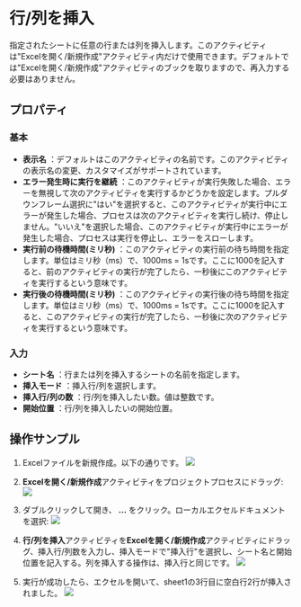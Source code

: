 # 行/列を挿入

指定されたシートに任意の行または列を挿入します。このアクティビティは"Excelを開く/新規作成"アクティビティ内だけで使用できます。デフォルトでは"Excelを開く/新規作成"アクティビティのブックを取りますので、再入力する必要はありません。

## プロパティ

### 基本
- **表示名** ：デフォルトはこのアクティビティの名前です。このアクティビティの表示名の変更、カスタマイズがサポートされています。
- **エラー発生時に実行を継続** ：このアクティビティが実行失敗した場合、エラーを無視して次のアクティビティを実行するかどうかを設定します。プルダウンフレーム選択に"はい"を選択すると、このアクティビティが実行中にエラーが発生した場合、プロセスは次のアクティビティを実行し続け、停止しません。"いいえ"を選択した場合、このアクティビティが実行中にエラーが発生した場合、プロセスは実行を停止し、エラーをスローします。
- **実行前の待機時間(ミリ秒)** ：このアクティビティの実行前の待ち時間を指定します。単位はミリ秒（ms）で、1000ms = 1sです。ここに1000を記入すると、前のアクティビティの実行が完了したら、一秒後にこのアクティビティを実行するという意味です。
- **実行後の待機時間(ミリ秒)** ：このアクティビティの実行後の待ち時間を指定します。単位はミリ秒（ms）で、1000ms = 1sです。ここに1000を記入すると、このアクティビティの実行が完了したら、一秒後に次のアクティビティを実行するという意味です。


### 入力

- **シート名** ：行または列を挿入するシートの名前を指定します。
- **挿入モード** ：挿入行/列を選択します。
- **挿入行/列の数** ：行/列を挿入したい数。値は整数です。
- **開始位置** ：行/列を挿入したいの開始位置。

## 操作サンプル
1. Excelファイルを新規作成。以下の通りです。
![](https://docimages.blob.core.chinacloudapi.cn/images/Activities/InsertRowOrColumn1.png)

2. **Excelを開く/新規作成**アクティビティをプロジェクトプロセスにドラッグ:
![](https://docimages.blob.core.chinacloudapi.cn/images/Activities/OpenExcel1.png)

3. ダブルクリックして開き、 **...** をクリック。ローカルエクセルドキュメントを選択:
![](https://docimages.blob.core.chinacloudapi.cn/images/Activities/OpenExcel2.png)

4. **行/列を挿入**アクティビティを**Excelを開く/新規作成**アクティビティにドラッグ、挿入行/列数を入力し、挿入モードで"挿入行"を選択し、シート名と開始位置を記入する。列を挿入する操作は、挿入行と同じです。
![](https://docimages.blob.core.chinacloudapi.cn/images/Activities/InsertRowOrColumn2.png)

5. 実行が成功したら、エクセルを開いて、sheet1の3行目に空白行2行が挿入されました。
![](https://docimages.blob.core.chinacloudapi.cn/images/Activities/InsertRowOrColumn3.png)
